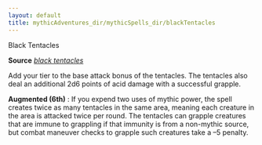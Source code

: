 ```yaml
---
layout: default
title: mythicAdventures_dir/mythicSpells_dir/blackTentacles
---
```

Black Tentacles

**Source** [_black tentacles_](spells_dir/blackTentacles#_black-tentacles)

Add your tier to the base attack bonus of the tentacles. The tentacles also deal an additional 2d6 points of acid damage with a successful grapple.

**Augmented (6th)** : If you expend two uses of mythic power, the spell creates twice as many tentacles in the same area, meaning each creature in the area is attacked twice per round. The tentacles can grapple creatures that are immune to grappling if that immunity is from a non-mythic source, but combat maneuver checks to grapple such creatures take a –5 penalty.


